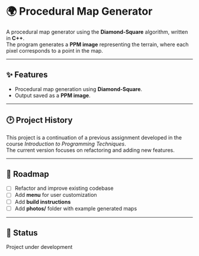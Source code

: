 # 🌍 Procedural Map Generator

A procedural map generator using the **Diamond-Square** algorithm, written in **C++**.  
The program generates a **PPM image** representing the terrain, where each pixel corresponds to a point in the map.

---

## ✨ Features
- Procedural map generation using **Diamond-Square**.
- Output saved as a **PPM image**.

---

## 🕑 Project History
This project is a continuation of a previous assignment developed in the course *Introduction to Programming Techniques*.  
The current version focuses on refactoring and adding new features.

---

## 🚀 Roadmap
- [ ] Refactor and improve existing codebase 
- [ ] Add **menu** for user customization  
- [ ] Add **build instructions**  
- [ ] Add **photos/** folder with example generated maps  

---

## 🚧 Status
Project under development 
